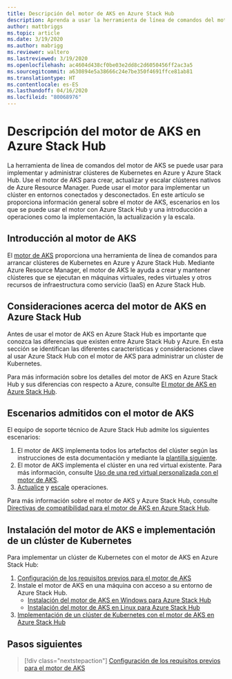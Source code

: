 ```yaml
---
title: Descripción del motor de AKS en Azure Stack Hub
description: Aprenda a usar la herramienta de línea de comandos del motor de AKS para implementar y administrar clústeres de Kubernetes en Azure y Azure Stack Hub.
author: mattbriggs
ms.topic: article
ms.date: 3/19/2020
ms.author: mabrigg
ms.reviewer: waltero
ms.lastreviewed: 3/19/2020
ms.openlocfilehash: ac4604d438cf0be03e2dd8c2d6050456ff2ac3a5
ms.sourcegitcommit: a630894e5a38666c24e7be350f4691ffce81ab81
ms.translationtype: HT
ms.contentlocale: es-ES
ms.lasthandoff: 04/16/2020
ms.locfileid: "80068976"
---
```

# <a name="what-is-the-aks-engine-on-azure-stack-hub"></a>Descripción del motor de AKS en Azure Stack Hub

La herramienta de línea de comandos del motor de AKS se puede usar para implementar y administrar clústeres de Kubernetes en Azure y Azure Stack Hub. Use el motor de AKS para crear, actualizar y escalar clústeres nativos de Azure Resource Manager. Puede usar el motor para implementar un clúster en entornos conectados y desconectados. En este artículo se proporciona información general sobre el motor de AKS, escenarios en los que se puede usar el motor con Azure Stack Hub y una introducción a operaciones como la implementación, la actualización y la escala.

## <a name="overview-of-the-aks-engine"></a>Introducción al motor de AKS

El [motor de AKS](https://github.com/Azure/aks-engine) proporciona una herramienta de línea de comandos para arrancar clústeres de Kubernetes en Azure y Azure Stack Hub. Mediante Azure Resource Manager, el motor de AKS le ayuda a crear y mantener clústeres que se ejecutan en máquinas virtuales, redes virtuales y otros recursos de infraestructura como servicio (IaaS) en Azure Stack Hub.

## <a name="aks-engine-on-azure-stack-hub-considerations"></a>Consideraciones acerca del motor de AKS en Azure Stack Hub

Antes de usar el motor de AKS en Azure Stack Hub es importante que conozca las diferencias que existen entre Azure Stack Hub y Azure. En esta sección se identifican las diferentes características y consideraciones clave al usar Azure Stack Hub con el motor de AKS para administrar un clúster de Kubernetes.

Para más información sobre los detalles del motor de AKS en Azure Stack Hub y sus diferencias con respecto a Azure, consulte [El motor de AKS en Azure Stack Hub](https://github.com/Azure/aks-engine/blob/master/docs/topics/azure-stack.md).

## <a name="supported-scenarios-with-the-aks-engine"></a>Escenarios admitidos con el motor de AKS

El equipo de soporte técnico de Azure Stack Hub admite los siguientes escenarios:

1.  El motor de AKS implementa todos los artefactos del clúster según las instrucciones de esta documentación y mediante la [plantilla siguiente](https://github.com/Azure/aks-engine/tree/master/examples/azure-stack).
2.  El motor de AKS implementa el clúster en una red virtual existente. Para más información, consulte [Uso de una red virtual personalizada con el motor de AKS](https://github.com/Azure/aks-engine/blob/master/docs/tutorials/custom-vnet.md).
3.  [Actualice](azure-stack-kubernetes-aks-engine-upgrade.md) y [escale](azure-stack-kubernetes-aks-engine-scale.md) operaciones.

Para más información sobre el motor de AKS y Azure Stack Hub, consulte [Directivas de compatibilidad para el motor de AKS en Azure Stack Hub](azure-stack-kubernetes-aks-engine-support.md).

## <a name="install-the-aks-engine-and-deploy-a-kubernetes-cluster"></a>Instalación del motor de AKS e implementación de un clúster de Kubernetes

Para implementar un clúster de Kubernetes con el motor de AKS en Azure Stack Hub:

1. [Configuración de los requisitos previos para el motor de AKS](azure-stack-kubernetes-aks-engine-set-up.md)
2. Instale el motor de AKS en una máquina con acceso a su entorno de Azure Stack Hub.
     - [Instalación del motor de AKS en Windows para Azure Stack Hub](azure-stack-kubernetes-aks-engine-deploy-windows.md)
     - [Instalación del motor de AKS en Linux para Azure Stack Hub](azure-stack-kubernetes-aks-engine-deploy-linux.md)
3. [Implementación de un clúster de Kubernetes con el motor de AKS en Azure Stack Hub](azure-stack-kubernetes-aks-engine-deploy-cluster.md)

## <a name="next-steps"></a>Pasos siguientes

> [!div class="nextstepaction"]
> [Configuración de los requisitos previos para el motor de AKS](azure-stack-kubernetes-aks-engine-set-up.md)